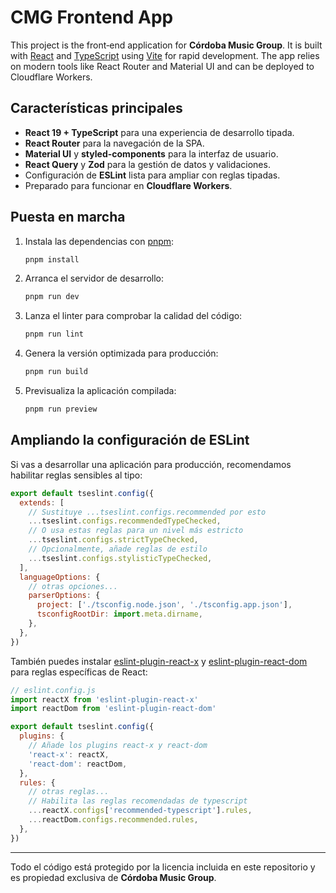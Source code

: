 # CMG Frontend App

This project is the front‑end application for **Córdoba Music Group**. It is built with [React](https://react.dev/) and [TypeScript](https://www.typescriptlang.org/) using [Vite](https://vitejs.dev/) for rapid development. The app relies on modern tools like React Router and Material UI and can be deployed to Cloudflare Workers.

## Características principales

- **React 19 + TypeScript** para una experiencia de desarrollo tipada.
- **React Router** para la navegación de la SPA.
- **Material UI** y **styled-components** para la interfaz de usuario.
- **React Query** y **Zod** para la gestión de datos y validaciones.
- Configuración de **ESLint** lista para ampliar con reglas tipadas.
- Preparado para funcionar en **Cloudflare Workers**.

## Puesta en marcha

1. Instala las dependencias con [pnpm](https://pnpm.io/):

   ```bash
   pnpm install
   ```

2. Arranca el servidor de desarrollo:

   ```bash
   pnpm run dev
   ```

3. Lanza el linter para comprobar la calidad del código:

   ```bash
   pnpm run lint
   ```

4. Genera la versión optimizada para producción:

   ```bash
   pnpm run build
   ```

5. Previsualiza la aplicación compilada:

   ```bash
   pnpm run preview
   ```

## Ampliando la configuración de ESLint

Si vas a desarrollar una aplicación para producción, recomendamos habilitar reglas sensibles al tipo:

```js
export default tseslint.config({
  extends: [
    // Sustituye ...tseslint.configs.recommended por esto
    ...tseslint.configs.recommendedTypeChecked,
    // O usa estas reglas para un nivel más estricto
    ...tseslint.configs.strictTypeChecked,
    // Opcionalmente, añade reglas de estilo
    ...tseslint.configs.stylisticTypeChecked,
  ],
  languageOptions: {
    // otras opciones...
    parserOptions: {
      project: ['./tsconfig.node.json', './tsconfig.app.json'],
      tsconfigRootDir: import.meta.dirname,
    },
  },
})
```

También puedes instalar [eslint-plugin-react-x](https://github.com/Rel1cx/eslint-react/tree/main/packages/plugins/eslint-plugin-react-x) y [eslint-plugin-react-dom](https://github.com/Rel1cx/eslint-react/tree/main/packages/plugins/eslint-plugin-react-dom) para reglas específicas de React:

```js
// eslint.config.js
import reactX from 'eslint-plugin-react-x'
import reactDom from 'eslint-plugin-react-dom'

export default tseslint.config({
  plugins: {
    // Añade los plugins react-x y react-dom
    'react-x': reactX,
    'react-dom': reactDom,
  },
  rules: {
    // otras reglas...
    // Habilita las reglas recomendadas de typescript
    ...reactX.configs['recommended-typescript'].rules,
    ...reactDom.configs.recommended.rules,
  },
})
```

---

Todo el código está protegido por la licencia incluida en este repositorio y es propiedad exclusiva de **Córdoba Music Group**.
